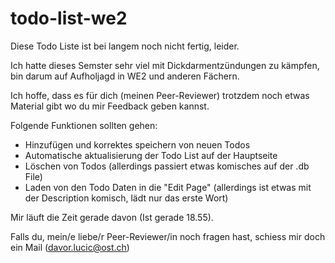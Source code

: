# todo-list-we2
Diese Todo Liste ist bei langem noch nicht fertig, leider.

Ich hatte dieses Semster sehr viel mit Dickdarmentzündungen zu kämpfen, bin darum auf Aufholjagd in WE2 und anderen Fächern.

Ich hoffe, dass es für dich (meinen Peer-Reviewer) trotzdem noch etwas Material gibt wo du mir Feedback geben kannst.

Folgende Funktionen sollten gehen:
- Hinzufügen und korrektes speichern von neuen Todos
- Automatische aktualisierung der Todo List auf der Hauptseite
- Löschen von Todos (allerdings passiert etwas komisches auf der .db File)
- Laden von den Todo Daten in die "Edit Page" (allerdings ist etwas mit der Description komisch, lädt nur das erste Wort)


Mir läuft die Zeit gerade davon (Ist gerade 18.55).

Falls du, mein/e liebe/r Peer-Reviewer/in noch fragen hast, schiess mir doch ein Mail (davor.lucic@ost.ch)
